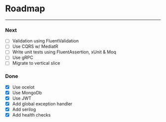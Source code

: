 # Roadmap
---

### Next
- [ ] Validation using FluentValidation
- [ ] Use CQRS w/ MediatR
- [ ] Write unit tests using FluentAssertion, xUnit & Moq
- [ ] Use gRPC
- [ ] Migrate to vertical slice

### Done
- [x] Use ocelot
- [x] Use MongoDb
- [x] Use JWT
- [x] Add global exception handler
- [x] Add serilog
- [x] Add health checks